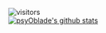 ![visitors](https://visitor-badge.laobi.icu/badge?page_id=park.suhyuk.psyoblade)
<br>
[![psyOblade's github stats](https://github-readme-stats.vercel.app/api?username=psyoblade)](https://github.com/psyoblade)
<!--
**psyoblade/psyoblade** is a ✨ _special_ ✨ repository because its `README.md` (this file) appears on your GitHub profile.
Here are some ideas to get you started:
- 🔭 I’m currently working on ...
- 🌱 I’m currently learning ...
- 👯 I’m looking to collaborate on ...
- 🤔 I’m looking for help with ...
- 💬 Ask me about ...
- 📫 How to reach me: ...
- 😄 Pronouns: ...
- ⚡ Fun fact: ...
-->
